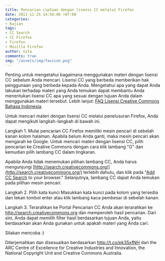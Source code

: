 ```yaml
---
title: Pencarian ciptaan dengan lisensi CC melalui Firefox
date: 2011-11-25 14:54:00 +07:00
categories:
- Kajian
tags:
- CC Search
- CC Firefox
- Firefox
- Mozilla Firefox
author: nita
comments: true
img: "/assets/img/favicon.png"
---
```


Penting untuk mengetahui bagaimana menggunakan materi dengan lisensi CC sebelum Anda mencari. Lisensi CC yang berbeda memberikan hak penggunaan yang berbeda kepada Anda. Mengetahui apa yang dapat Anda lakukan terhadap materi yang Anda temukan dapat membantu Anda menentukan lisensi CC apa yang sesuai dengan tujuan Anda dalam menggunakan materi tersebut. Lebih lanjut: [FAQ Lisensi Creative Commons Bahasa Indonesia](http://creativecommons.or.id/faq/).

Untuk mencari materi dengan lisensi CC melalui penelusuran Firefox, Anda dapat mengikuti langkah-langkah di bawah ini.

Langkah 1. Mulai pencarian CC
Firefox memiliki mesin pencari di sebelah kanan kolom halaman. Apabila belum Anda ganti, maka mesin pencari akan mengarah ke Google. Untuk mencari materi dengan lisensi CC, pilih pencarian ke Creative Commons dengan cara klik lambang "G" dan kemudian pilih lambang CC dalam lingkaran.

Apabila Anda tidak menemukan pilihan lambang CC, Anda harus mengunjungi [http://search.creativecommons.org/](http://search.creativecommons.org/) terlebih dahulu, dan klik pada "[Add CC Search](http://search.creativecommons.org/#) to your browser." Selanjutnya, lambang CC dapat Anda temukan pada pilihan mesin pencari.

Langkah 2. Pilih kata kunci
Masukkan kata kunci pada kolom yang tersedia dan tekan tombol enter atau klik lambang kaca pembesar di sebelah kanan.

Langkah 3. Terarahkan ke Portal Pencarian CC
Anda akan terarahkan ke http://search.creativecommons.org dan memperoleh hasil pencarian. Dari sini, Anda dapat memilih filter hasil berdasarkan tujuan Anda, yaitu berdasarkan akan Anda gunakan untuk apakah materi yang Anda cari.

Silakan mencoba :)

Diterjemahkan dan disesuaikan berdasarkan http://t.co/pk35xfNH dari the ARC Centre of Excellence for Creative Industries and Innovation, the National Copyright Unit and Creative Commons Australia.
